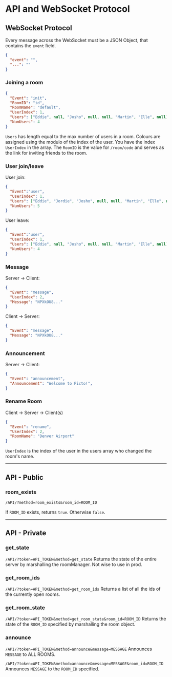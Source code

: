 # API and WebSocket Protocol

## WebSocket Protocol
Every message across the WebSocket must be a JSON Object, that contains the
`event` field.

```JSON
{
  "event": "",
  "...": ""
}
```

### Joining a room
```JSON
{
  "Event": "init",
  "RoomID": "id",
  "RoomName": "default",
  "UserIndex": 1,
  "Users": ["Eddie", null, "Josho", null, null, "Martin", "Elle", null],
  "NumUsers": 4
}
```
`Users` has length equal to the max number of users in a room. Colours are
assigned using the modulo of the index of the user. You have the index 
`UserIndex` in the array. The `RoomID` is the value for `/room/code` and serves
as the link for inviting friends to the room.

### User join/leave

User join:
```JSON
{
  "Event":"user",
  "UserIndex": 1,
  "Users": ["Eddie", "Jordie", "Josho", null, null, "Martin", "Elle", null],
  "NumUsers": 5
}
```

User leave:
```JSON
{
  "Event":"user",
  "UserIndex": 1,
  "Users": ["Eddie", null, "Josho", null, null, "Martin", "Elle", null],
  "NumUsers": 4
}
```

### Message

Server -> Client:
```JSON
{
  "Event": "message",
  "UserIndex": 2,
  "Message": "NPXkOU8..."
}
```
Client -> Server:
```JSON
{
  "Event": "message",
  "Message": "NPXkOU8..."
}
```

### Announcement

Server -> Client:
```JSON
{
  "Event": "announcement",
  "Announcement": "Welcome to Picto!",
}
```

### Rename Room

Client -> Server -> Client(s)
```JSON
{
  "Event": "rename",
  "UserIndex": 2,
  "RoomName": "Denver Airport"
}
```
`UserIndex` is the index of the user in the users array who changed the room's 
name.

---

## API - Public

### room_exists

`/API/?method=room_exists&room_id=ROOM_ID`

If `ROOM_ID` exists, returns `true`. Otherwise `false`.

---

## API - Private

### get_state

`/API/?token=API_TOKEN&method=get_state`
Returns the state of the entire server by marshalling the roomManager. Not wise to use in prod.

### get_room_ids

`/API/?token=API_TOKEN&method=get_room_ids`
Returns a list of all the ids of the currently open rooms.

### get_room_state

`/API/?token=API_TOKEN&method=get_room_state&room_id=ROOM_ID`
Returns the state of the `ROOM_ID` specified by marshalling the room object.

### announce

`/API/?token=API_TOKEN&method=announce&message=MESSAGE`
Announces `MESSAGE` to ALL ROOMS.

`/API/?token=API_TOKEN&method=announce&message=MESSAGE&room_id=ROOM_ID`
Announces `MESSAGE` to the `ROOM_ID` specified.